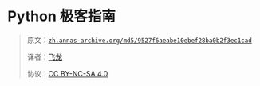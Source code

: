 # Python 极客指南

> 原文：[`zh.annas-archive.org/md5/9527f6aeabe10ebef28ba0b2f3ec1cad`](https://zh.annas-archive.org/md5/9527f6aeabe10ebef28ba0b2f3ec1cad)
> 
> 译者：[飞龙](https://github.com/wizardforcel)
> 
> 协议：[CC BY-NC-SA 4.0](http://creativecommons.org/licenses/by-nc-sa/4.0/)
